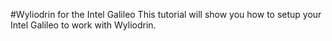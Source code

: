 #Wyliodrin for the Intel Galileo 
This tutorial will show you how to setup your Intel Galileo to work with Wyliodrin.